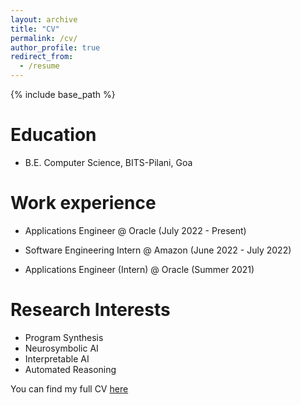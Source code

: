 ```yaml
---
layout: archive
title: "CV"
permalink: /cv/
author_profile: true
redirect_from:
  - /resume
---
```


{% include base_path %}

Education
======
* B.E. Computer Science, BITS-Pilani, Goa

Work experience
======
* Applications Engineer @ Oracle (July 2022 - Present)

* Software Engineering Intern @ Amazon (June 2022 - July 2022)

* Applications Engineer (Intern) @ Oracle (Summer 2021)

Research Interests
===
* Program Synthesis
* Neurosymbolic AI
* Interpretable AI
* Automated Reasoning
  
You can find my full CV [here](/files/atharva_cv.pdf)
